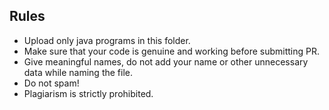 ## Rules
* Upload only java programs in this folder.
* Make sure that your code is genuine and working before submitting PR.
* Give meaningful names, do not add your name or other unnecessary data while naming the file.
* Do not spam!
* Plagiarism is strictly prohibited.
